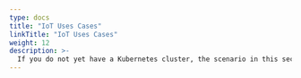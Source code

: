```yaml
---
type: docs
title: "IoT Uses Cases"
linkTitle: "IoT Uses Cases"
weight: 12
description: >-
  If you do not yet have a Kubernetes cluster, the scenario in this section will guide on creating an AKS cluster on Azure IoT Edge an Azure Arc in an automated fashion.
---
```


